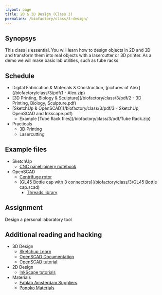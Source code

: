 ```yaml
---
layout: page
title: 2D & 3D Design (Class 3)
permalink: /biofactory/class/3-design/
---
```


## Synopsys

This class is essential. You will learn how to design objects in 2D and 3D and transform them into real objects with a lasercutter or 3D printer. As a demo we will make basic lab utilities, such as tube racks. 

## Schedule

* Digital Fabrication & Materials & Construction, [pictures of Alex](/biofactory/class/3/pdf/1 - Alex.zip)
* [3D Printing, Biology & Sculpture](/biofactory/class/3/pdf/2 - 3D Printing, Biology, Sculpture.pdf)
* [SketchUp & OpenSCAD](/biofactory/class/3/pdf/3 - SketchUp, OpenSCAD and Inkscape.pdf)
  * Example [Tube Rack files](/biofactory/class/3/pdf/Tube Rack.zip)
* Practicals
  * 3D Printing
  * Lasercutting

## Example files

* SketchUp
  * [CNC panel joinery notebook](http://makezine.com/2012/04/13/cnc-panel-joinery-notebook/)
* OpenSCAD
  * [Centrifuge rotor](/biofactory/class/3/Rotor.scad)
  * [GL45 Bottle cap with 3 connectors](/biofactory/class/3/GL45 Bottle cap.scad)
    * [Threads library](http://dkprojects.net/openscad-threads/)

## Assignment

Design a personal laboratory tool

## Additional reading and hacking

* 3D Design
  * [Sketchup Learn](http://www.sketchup.com/learn)
  * [OpenSCAD Documentation](http://www.openscad.org/documentation.html)
  * [OpenSCAD tutorial](http://blog.openpump.org/how-to-design-a-3d-printed-enclosure-for-your-product/)
* 2D Design
  * [InkScape tutorials](https://inkscape.org/en/learn/tutorials/)
* Materials
  * [Fablab Amsterdam Suppliers](http://fablab.waag.org/views/suppliers)
  * [Ponoko Materials](http://www.ponoko.com/make-and-sell/materials)
